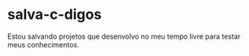 # salva-c-digos
Estou salvando projetos que desenvolvo no meu tempo livre para testar meus conhecimentos.
